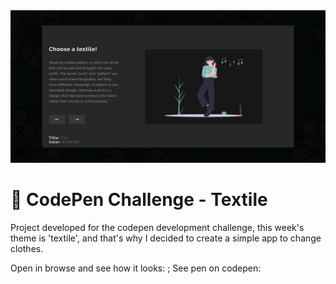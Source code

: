 <img src="./docs/design.png" alt="design preview">

# 🧶 CodePen Challenge - Textile

Project developed for the codepen development challenge, this week's theme is 'textile', and that's why I decided to create a simple app to change clothes.

Open in browse and see how it looks: <a href="https://lucasfernandodev.github.io/textile/"></a>;
See pen on codepen: <a href="https://codepen.io/lucasfernandodev/pen/ExmNooL"></a>